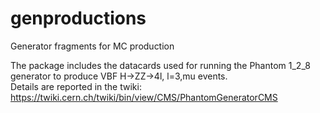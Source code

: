# genproductions
Generator fragments for MC production

The package includes the datacards used for running the Phantom 1_2_8 generator to produce VBF H->ZZ->4l, l=3,mu events.  
Details are reported in the twiki: https://twiki.cern.ch/twiki/bin/view/CMS/PhantomGeneratorCMS
